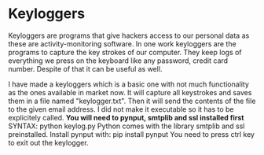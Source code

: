 # Keyloggers
Keyloggers are programs that give hackers access to our personal data as these are activity-monitoring software.
In one work keyloggers are the programs to capture the key strokes of our computer.
They keep logs of everything we press on the keyboard like any password, credit card number. Despite of that it can be useful as well.

I have made a keyloggers which is a basic one with not much functionality as the ones available in market now.
It will capture all keystrokes and saves them in a file named "keylogger.txt".
Then it will send the contents of the file to the given email address.
I did not make it executable so it has to be explicitely called.
**You will need to pynput, smtplib and ssl installed first**
SYNTAX: python keylog.py
Python comes with the library smtplib and ssl preinstalled.
Install pynput with: pip install pynput
You need to press ctrl key to exit out the keylogger.

